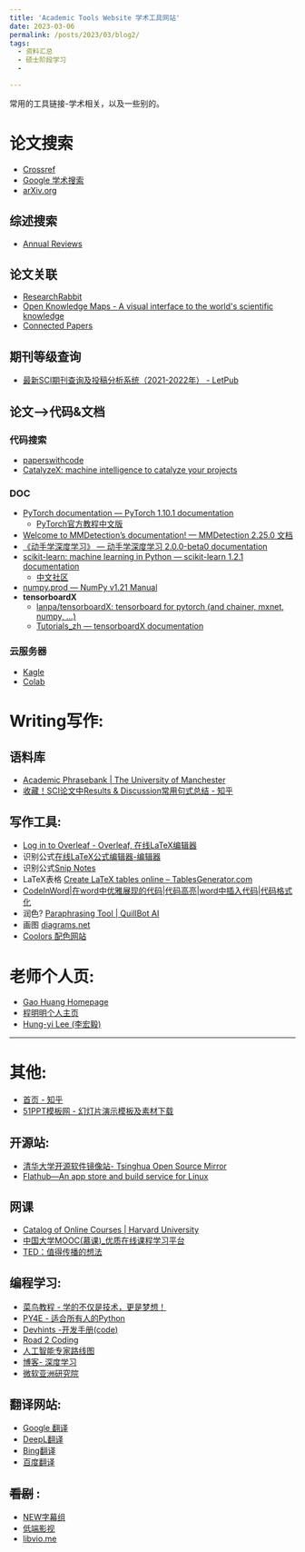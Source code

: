 ```yaml
---
title: 'Academic Tools Website 学术工具网站'
date: 2023-03-06
permalink: /posts/2023/03/blog2/
tags:
  - 资料汇总
  - 硕士阶段学习
  -

---
```


常用的工具链接-学术相关，以及一些别的。



# 论文搜索

* [Crossref](https://www.crossref.org/)
* [Google 学术搜索](https://scholar.google.com.hk/schhp?hl=zh-CN&as_sdt=0,5)
* [arXiv.org](https://arxiv.org/)

## 综述搜索

* [Annual Reviews](https://www.annualreviews.org/)

## 论文关联

* [ResearchRabbit](https://www.researchrabbit.ai/)
* [Open Knowledge Maps - A visual interface to the world's scientific knowledge](https://openknowledgemaps.org/)
* [Connected Papers](https://www.connectedpapers.com/)

## 期刊等级查询

* [最新SCI期刊查询及投稿分析系统（2021-2022年） - LetPub](http://www.letpub.com.cn/index.php?page=journalapp&fieldtag=&firstletter=E)

## 论文-->代码&文档

### 代码搜索

* [paperswithcode](https://paperswithcode.com/)
* [CatalyzeX: machine intelligence to catalyze your projects](https://www.catalyzex.com/)

### DOC

* [PyTorch documentation — PyTorch 1.10.1 documentation](https://pytorch.org/docs/stable/index.html)
    * [PyTorch官方教程中文版](https://pytorch123.com/)
* [Welcome to MMDetection’s documentation! — MMDetection 2.25.0 文档](https://mmdetection.readthedocs.io/zh_CN/latest/)
* [《动手学深度学习》 — 动手学深度学习 2.0.0-beta0 documentation](https://zh-v2.d2l.ai/index.html)
* [scikit-learn: machine learning in Python — scikit-learn 1.2.1 documentation](https://scikit-learn.org/stable/index.html)
    * [中文社区](https://scikit-learn.org.cn/)
* [numpy.prod — NumPy v1.21 Manual](https://numpy.org/doc/stable/reference/generated/numpy.prod.html)
* **tensorboardX**
    * [lanpa/tensorboardX: tensorboard for pytorch (and chainer, mxnet, numpy, ...)](https://github.com/lanpa/tensorboardX)
    * [Tutorials_zh — tensorboardX documentation](https://tensorboardx.readthedocs.io/en/latest/tutorial_zh.html)

### 云服务器

* [Kagle](https://www.kaggle.com/)
* [Colab](https://colab.research.google.com/)

# Writing写作:

## 语料库

* [Academic Phrasebank \| The University of Manchester](https://www.phrasebank.manchester.ac.uk/)
* [收藏！SCI论文中Results & Discussion常用句式总结 - 知乎](https://zhuanlan.zhihu.com/p/175861205)

## 写作工具:

* [Log in to Overleaf - Overleaf, 在线LaTeX编辑器](https://cn.overleaf.com/login?)
* 识别公式[在线LaTeX公式编辑器-编辑器](https://www.latexlive.com/)
* 识别公式[Snip Notes](https://snip.mathpix.com/)
* LaTeX表格 [Create LaTeX tables online – TablesGenerator.com](https://www.tablesgenerator.com/)
* [CodeInWord\|在word中优雅展现的代码\|代码高亮\|word中插入代码\|代码格式化](http://codeinword.com/)
* 润色? [Paraphrasing Tool \| QuillBot AI](https://quillbot.com/)
* 画图 [diagrams.net](https://app.diagrams.net/)
* [Coolors 配色网站](https://coolors.co/)



# 老师个人页:

* [Gao Huang Homepage](http://www.gaohuang.net/)	
* [程明明个人主页](https://mmcheng.net/)
* [Hung-yi Lee (李宏毅)](https://speech.ee.ntu.edu.tw/~hylee/index.php)

---

# 其他:

* [首页 - 知乎](https://www.zhihu.com/)
* [51PPT模板网 - 幻灯片演示模板及素材下载](http://www.51pptmoban.com/)

## 开源站:

* [清华大学开源软件镜像站- Tsinghua Open Source Mirror](https://mirrors.tuna.tsinghua.edu.cn/)
* [Flathub—An app store and build service for Linux](https://www.flathub.org/home)

## 网课

* [Catalog of Online Courses \| Harvard University](https://online-learning.harvard.edu/catalog?keywords=&subject[]=3&free[1]=1&max_price=&start_date_range[min][date]=&start_date_range[max][date]=)
* [中国大学MOOC(慕课)_优质在线课程学习平台](https://www.icourse163.org/)
* [TED：值得传播的想法](https://www.ted.com/)

## 编程学习:

* [菜鸟教程 - 学的不仅是技术，更是梦想！](https://www.runoob.com/)
* [PY4E - 适合所有人的Python](https://www.py4e.com/)
* [Devhints -开发手册(code)](https://devhints.io/)
* [Road 2 Coding](https://www.r2coding.com/#/)
* [人工智能专家路线图](https://i.am.ai/roadmap/#note)
* [博客- 深度学习](https://www.deeplearning.ai/blog/)
* [微软亚洲研究院](https://www.msra.cn/)

## 翻译网站:

* [Google 翻译](https://translate.google.com/)
* [DeepL翻译](https://www.deepl.com/translator)
* [Bing翻译](https://www.bing.com/translator?ref=TThis&text=&from=nb&to=zh-Hans)
* [百度翻译](https://fanyi.baidu.com/)

## ~~看剧~~ :

* [NEW字幕组](https://newzmz.com/index.html)
* [低端影视](https://ddys.art/)
* [libvio.me](https://libvio.me/)

